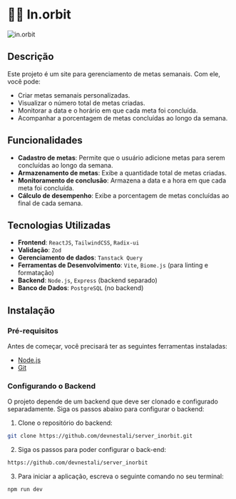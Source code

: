 # 🧑‍🚀 In.orbit

![in.orbit]('./src/assets/imageToReadme.png')

## Descrição

Este projeto é um site para gerenciamento de metas semanais. Com ele, você pode:
- Criar metas semanais personalizadas.
- Visualizar o número total de metas criadas.
- Monitorar a data e o horário em que cada meta foi concluída.
- Acompanhar a porcentagem de metas concluídas ao longo da semana.

## Funcionalidades

- **Cadastro de metas**: Permite que o usuário adicione metas para serem concluídas ao longo da semana.
- **Armazenamento de metas**: Exibe a quantidade total de metas criadas.
- **Monitoramento de conclusão**: Armazena a data e a hora em que cada meta foi concluída.
- **Cálculo de desempenho**: Exibe a porcentagem de metas concluídas ao final de cada semana.

## Tecnologias Utilizadas

- **Frontend**: `ReactJS`, `TailwindCSS`, `Radix-ui`
- **Validação**: `Zod`
- **Gerenciamento de dados**: `Tanstack Query`
- **Ferramentas de Desenvolvimento**: `Vite`, `Biome.js` (para linting e formatação)
- **Backend**: `Node.js`, `Express` (backend separado)
- **Banco de Dados**: `PostgreSQL` (no backend)

## Instalação

### Pré-requisitos

Antes de começar, você precisará ter as seguintes ferramentas instaladas:
- [Node.js](https://nodejs.org/en/)
- [Git](https://git-scm.com/)

### Configurando o Backend

O projeto depende de um backend que deve ser clonado e configurado separadamente. Siga os passos abaixo para configurar o backend:

1. Clone o repositório do backend:

```bash
git clone https://github.com/devnestali/server_inorbit.git
```

2. Siga os passos para poder configurar o back-end: 

```bash
https://github.com/devnestali/server_inorbit
```

3. Para iniciar a aplicação, escreva o seguinte comando no seu terminal: 

```bash
npm run dev
```

